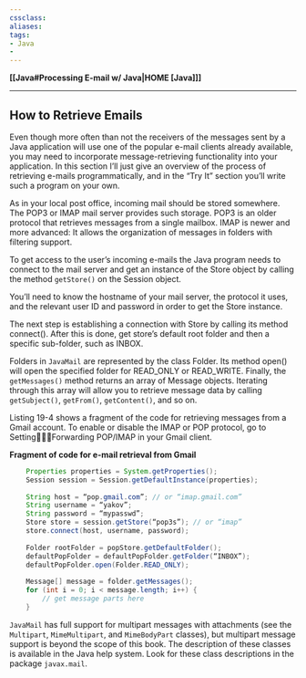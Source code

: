 ```yaml
---
cssclass:
aliases:
tags:
- Java
- 
---
```

**[[Java#Processing E-mail w/ Java|HOME [Java]]]**

---
## How to Retrieve Emails
Even though more often than not the receivers of the messages sent by a Java application will use one of the popular e-mail clients already available, you may need to incorporate message-retrieving functionality into your application. In this section I’ll just give an overview of the process of retrieving e-mails programmatically, and in the “Try It” section you’ll write such a program on your own.

As in your local post office, incoming mail should be stored somewhere. The POP3 or IMAP mail server provides such storage. POP3 is an older protocol that retrieves messages from a single mailbox. IMAP is newer and more advanced: It allows the organization of messages in folders with filtering support.

To get access to the user’s incoming e-mails the Java program needs to connect to the mail server and get an instance of the Store object by calling the method `getStore()` on the Session object.

You’ll need to know the hostname of your mail server, the protocol it uses, and the relevant user ID and password in order to get the Store instance.

The next step is establishing a connection with Store by calling its method connect(). After this is done, get store’s default root folder and then a specific sub-folder, such as INBOX.

Folders in `JavaMail` are represented by the class Folder. Its method open() will open the specified folder for READ_ONLY or READ_WRITE. Finally, the `getMessages()` method returns an array of Message objects. Iterating through this array will allow you to retrieve message data by calling `getSubject()`, `getFrom()`, `getContent()`, and so on.

Listing 19-4 shows a fragment of the code for retrieving messages from a Gmail account. To enable or disable the IMAP or POP protocol, go to Setting฀➪฀Forwarding POP/IMAP in your Gmail client.

**Fragment of code for e-mail retrieval from Gmail**
```java
	Properties properties = System.getProperties(); 
	Session session = Session.getDefaultInstance(properties);
	
	String host = “pop.gmail.com”; // or “imap.gmail.com”
	String username = “yakov”;
	String password = “mypasswd”;
	Store store = session.getStore(“pop3s”); // or “imap”
	store.connect(host, username, password);
	
	Folder rootFolder = popStore.getDefaultFolder();
	defaultPopFolder = defaultPopFolder.getFolder(“INBOX”);
	defaultPopFolder.open(Folder.READ_ONLY);
	
	Message[] message = folder.getMessages();
	for (int i = 0; i < message.length; i++) {
		// get message parts here 
	}
```
`JavaMail` has full support for multipart messages with attachments (see the `Multipart`, `MimeMultipart`, and `MimeBodyPart` classes), but multipart message support is beyond the scope of this book. The description of these classes is available in the Java help system. Look for these class descriptions in the package `javax.mail`.